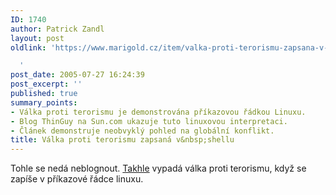 ```yaml
---
ID: 1740
author: Patrick Zandl
layout: post
oldlink: 'https://www.marigold.cz/item/valka-proti-terorismu-zapsana-v-shellu

  '
post_date: 2005-07-27 16:24:39
post_excerpt: ''
published: true
summary_points:
- Válka proti terorismu je demonstrována příkazovou řádkou Linuxu.
- Blog ThinGuy na Sun.com ukazuje tuto linuxovou interpretaci.
- Článek demonstruje neobvyklý pohled na globální konflikt.
title: Válka proti terorismu zapsaná v&nbsp;shellu
---
```


<p>Tohle se nedá neblognout. <a href="http://blogs.sun.com/roller/page/ThinGuy?entry=the_war_on_terror_as">Takhle</a> vypadá válka proti terorismu, když se zapíše v příkazové řádce linuxu.
</p>